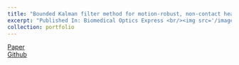 ```yaml
---
title: "Bounded Kalman filter method for motion-robust, non-contact heart rate estimation"
excerpt: "Published In: Biomedical Optics Express <br/><img src='/images/BOE.png' width='400' height='400'>"
collection: portfolio
---
```

<a href="http://sakthikap.github.io/files/BOE.pdf"> Paper </a> <br/><a href="https://github.com/sakthikap/Bounded-Kalman-filter-method-for-motion-robust-non-contact-heart-rate-estimation"> Github </a> 

